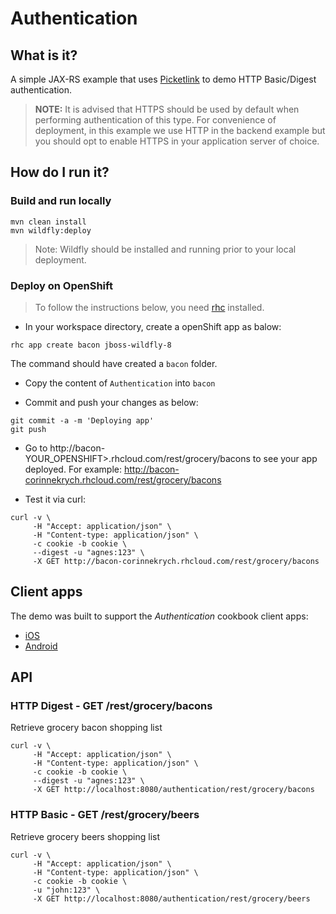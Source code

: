 # Authentication

## What is it?

A simple JAX-RS example that uses [Picketlink](http://picketlink.org) to demo HTTP Basic/Digest authentication. 

> **NOTE:**  It is advised that HTTPS should be used by default when performing authentication of this type. For convenience of deployment, in this example we use HTTP in the backend example but you should opt to enable HTTPS in your application server of choice.

## How do I run it?

### Build and run locally

```shell
mvn clean install
mvn wildfly:deploy
```
> Note: Wildfly should be installed and running prior to your local deployment.

### Deploy on OpenShift

> To follow the instructions below, you need [rhc](https://developers.openshift.com/en/managing-client-tools.html) installed.

* In your workspace directory, create a openShift app as balow: 

```shell
rhc app create bacon jboss-wildfly-8
```

The command should have created a `bacon` folder.

* Copy the content of `Authentication` into `bacon`

* Commit and push your changes as below:

```shell
git commit -a -m 'Deploying app'
git push
```

* Go to http://bacon-YOUR_OPENSHIFT>.rhcloud.com/rest/grocery/bacons
to see your app deployed. 
For example: http://bacon-corinnekrych.rhcloud.com/rest/grocery/bacons

* Test it via curl:
```shell
curl -v \
     -H "Accept: application/json" \
     -H "Content-type: application/json" \
     -c cookie -b cookie \
     --digest -u "agnes:123" \
     -X GET http://bacon-corinnekrych.rhcloud.com/rest/grocery/bacons
```

## Client apps

The demo was built to support the _Authentication_ cookbook client apps:

* [iOS](https://github.com/aerogear/aerogear-ios-cookbook/tree/master/Authentication) 
* [Android](https://github.com/aerogear/aerogear-android-cookbook/tree/master/src/org/jboss/aerogear/cookbook/authentication)

## API

### HTTP Digest - GET /rest/grocery/bacons

Retrieve grocery bacon shopping list

```shell
curl -v \
     -H "Accept: application/json" \
     -H "Content-type: application/json" \
     -c cookie -b cookie \
     --digest -u "agnes:123" \
     -X GET http://localhost:8080/authentication/rest/grocery/bacons
```

### HTTP Basic - GET /rest/grocery/beers

Retrieve grocery beers shopping list

```shell
curl -v \
     -H "Accept: application/json" \
     -H "Content-type: application/json" \
     -c cookie -b cookie \
     -u "john:123" \
     -X GET http://localhost:8080/authentication/rest/grocery/beers
```
